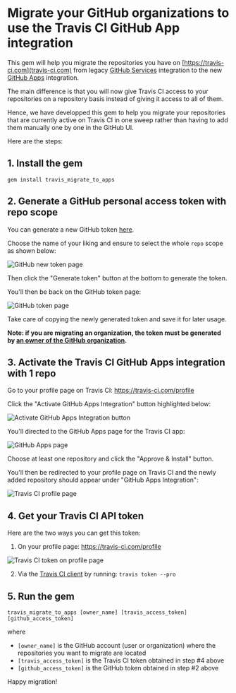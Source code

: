 # Migrate your GitHub organizations to use the Travis CI GitHub App integration

This gem will help you migrate the repositories you have on [https://travis-ci.com](travis-ci.com) from legacy [GitHub Services](https://developer.github.com/v3/guides/replacing-github-services/) integration to the new [GitHub Apps](https://developer.github.com/apps/) integration.

The main difference is that you will now give Travis CI access to your repositories on a repository basis instead of giving it access to all of them.

Hence, we have developped this gem to help you migrate your repositories that are currently active on Travis CI in one sweep rather than having to add them manually one by one in the GitHub UI.

Here are the steps:

## 1. Install the gem
```
gem install travis_migrate_to_apps
```

## 2. Generate a GitHub personal access token with repo scope

You can generate a new GitHub token [here](https://github.com/settings/tokens/new).

Choose the name of your liking and ensure to select the whole `repo` scope as shown below:

![GitHub new token page](https://github.com/travis-ci/travis_migrate_to_apps/blob/assets/github-token-new.png)

Then click the "Generate token" button at the bottom to generate the token.

You'll then be back on the GitHub token page:

![GitHub token page](https://github.com/travis-ci/travis_migrate_to_apps/blob/assets/github-token-added.png)

Take care of copying the newly generated token and save it for later usage.

**Note: if you are migrating an organization, the token must be generated by [an owner of the GitHub organization](https://help.github.com/articles/permission-levels-for-an-organization/).**

## 3. Activate the Travis CI GitHub Apps integration with 1 repo

Go to your profile page on Travis CI: https://travis-ci.com/profile

Click the "Activate GitHub Apps Integration" button highlighted below:

![Activate GitHub Apps Integration button](https://github.com/travis-ci/travis_migrate_to_apps/blob/assets/github-apps-button-on-profile-page.png)

You'll directed to the GitHub Apps page for the Travis CI app:

![GitHub Apps page](https://github.com/travis-ci/travis_migrate_to_apps/blob/assets/travis-ci-github-app.png)

Choose at least one repository and click the "Approve & Install" button.

You'll then be redirected to your profile page on Travis CI and the newly added repository should appear under "GitHub Apps Integration":

![Travis CI profile page](https://github.com/travis-ci/travis_migrate_to_apps/blob/assets/travis-ci-profile-with-github-apps-integration.png)

## 4. Get your Travis CI API token

Here are the two ways you can get this token:

1. On your profile page: https://travis-ci.com/profile

![Travis CI token on profile page](https://github.com/travis-ci/travis_migrate_to_apps/blob/assets/travis-ci-token-profile-page.png)

2. Via the [Travis CI client](https://github.com/travis-ci/travis.rb) by running: `travis token --pro`

## 5. Run the gem

```
travis_migrate_to_apps [owner_name] [travis_access_token] [github_access_token]
```

where 

- `[owner_name]` is the GitHub account (user or organization) where the repositories you want to migrate are located
- `[travis_access_token]` is the Travis CI token obtained in step #4 above
- `[github_access_token]` is the GitHub token obtained in step #2 above

Happy migration!
